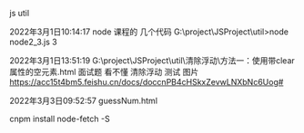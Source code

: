 js util

2022年3月1日10:14:17
node 课程的 几个代码
G:\project\JSProject\util>node node2_3.js 
3

2022年3月1日13:51:19
G:\project\JSProject\util\清除浮动\方法一：使用带clear属性的空元素.html
面试题 看不懂 清除浮动
测试 图片
https://acc15t4bm5.feishu.cn/docs/doccnPB4cHSkxZevwLNXbNc6Uog#

2022年3月3日09:52:57
guessNum.html

cnpm install node-fetch -S